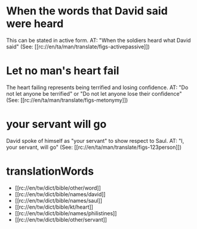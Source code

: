 # When the words that David said were heard

This can be stated in active form. AT: "When the soldiers heard what David said" (See: [[rc://en/ta/man/translate/figs-activepassive]])

# Let no man's heart fail

The heart failing represents being terrified and losing confidence. AT: "Do not let anyone be terrified" or "Do not let anyone lose their confidence" (See: [[rc://en/ta/man/translate/figs-metonymy]])

# your servant will go

David spoke of himself as "your servant" to show respect to Saul. AT: "I, your servant, will go" (See: [[rc://en/ta/man/translate/figs-123person]])

# translationWords

* [[rc://en/tw/dict/bible/other/word]]
* [[rc://en/tw/dict/bible/names/david]]
* [[rc://en/tw/dict/bible/names/saul]]
* [[rc://en/tw/dict/bible/kt/heart]]
* [[rc://en/tw/dict/bible/names/philistines]]
* [[rc://en/tw/dict/bible/other/servant]]